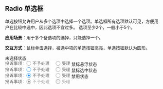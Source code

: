 ## Radio 单选框
单选按钮允许用户从多个选项中选择一个选项。单选框所有选项默认可见，方便用户在比较中选中，因此选项不宜过多。 选项至少2个，一般小于5个。

**应用场景**：用于多个备选项的选择，只能选择一个。

**交互方式**：鼠标单击选择，被选中项的单选按钮高亮，单选按钮默认为圆形。

<el-row :gutter="20">
  <el-col :span="10">
  未选择状态
  <br/><img class="demo-img" src="../../assets/images/radio/未选择状态.png" alt="未选择状态">
  </el-col>
  <el-col :span="10">
  鼠标悬浮状态
  <br/><img class="demo-img" src="../../assets/images/radio/鼠标悬浮状态.png" alt="鼠标悬浮状态">
  </el-col>
</el-row>
<el-row :gutter="20">
  <el-col :span="10">
  鼠标选中状态
  <br/><img class="demo-img" src="../../assets/images/radio/鼠标选中状态.png" alt="鼠标选中状态">
  </el-col>
  <el-col :span="10">
  禁用状态
  <br/><img class="demo-img" src="../../assets/images/radio/禁用状态.png" alt="禁用状态">
  </el-col>
</el-row>